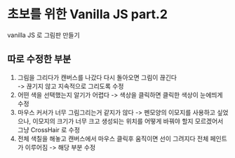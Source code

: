 # 초보를 위한 Vanilla JS part.2

vanilla JS 로 그림판 만들기

## 따로 수정한 부분

1) 그림을 그리다가 캔버스를 나갔다 다시 돌아오면 그림이 끊긴다 <br>
  -> 끊기지 않고 지속적으로 그리도록 수정
2) 어떤 색을 선택했는지 알기가 어렵다 
  -> 색상을 클릭하면 클릭한 색상이 눈에띄게 수정
3) 마우스 커서가 너무 그림그리는거 같지가 않다 
  -> 펜모양의 이모지를 사용하고 싶었으나, 이모지의 크기가 너무 크고 생성되는 위치를 어떻게 바꿔야 할지 모르겠어서 그냥 CrossHair 로 수정
4) 전체 색칠을 해놓고 캔버스에서 마우스 클릭후 움직이면 선이 그려지다 전체 페인트가 이루어짐 
  -> 해당 부분 수정

